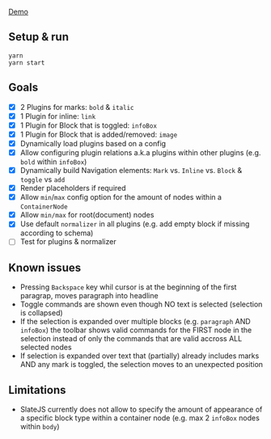 [Demo](https://slate-poc.flavordaaave.now.sh)

## Setup & run

```
yarn
yarn start
```

## Goals

- [x] 2 Plugins for marks: `bold` & `italic`
- [x] 1 Plugin for inline: `link`
- [x] 1 Plugin for Block that is toggled: `infoBox`
- [x] 1 Plugin for Block that is added/removed: `image`
- [x] Dynamically load plugins based on a config
- [x] Allow configuring plugin relations a.k.a plugins within other plugins (e.g. `bold` within `infoBox`)
- [x] Dynamically build Navigation elements: `Mark` vs. `Inline` vs. `Block` & `toggle` vs `add`
- [x] Render placeholders if required
- [x] Allow `min`/`max` config option for the amount of nodes within a `ContainerNode`
- [x] Allow `min/max` for root(document) nodes
- [x] Use default `normalizer` in all plugins (e.g. add empty block if missing according to schema)
- [ ] Test for plugins & normalizer

## Known issues

- Pressing `Backspace` key whil cursor is at the beginning of the first paragrap, moves paragraph into headline
- Toggle commands are shown even though NO text is selected (selection is collapsed)
- If the selection is expanded over multiple blocks (e.g. `paragraph` AND `infoBox`) the toolbar shows valid commands for the FIRST node in the selection instead of only the commands that are valid accross ALL selected nodes
- If selection is expanded over text that (partially) already includes marks AND any mark is toggled, the selection moves to an unexpected position

## Limitations

- SlateJS currently does not allow to specify the amount of appearance of a specific block type within a container node (e.g. max 2 `infoBox` nodes within `body`)

